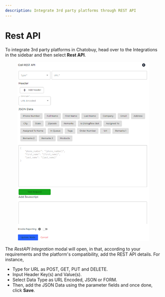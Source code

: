 ```yaml
---
description: Integrate 3rd party platforms through REST API
---
```


# Rest API

To integrate 3rd party platforms in Chatobuy, head over to the Integrations in the sidebar and then select **Rest API**.

<figure><img src=".gitbook/assets/restapi.PNG" alt=""><figcaption></figcaption></figure>

The _RestAPI Integration_ modal will open, in that, according to your requirements and the platform's compatibility, add the REST API details. For instance,

* Type for URL as POST, GET, PUT and DELETE.
* Input Header Key(s) and Value(s).
* Select Data Type as URL Encoded, JSON or FORM.
* Then, add the JSON Data using the parameter fields and once done, click **Save**.
